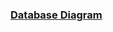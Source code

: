### [Database Diagram](https://lucid.app/lucidchart/4afd1410-1748-40a7-ad14-3662db5731c3/edit?viewport_loc=-861%2C-140%2C1567%2C625%2C0_0&invitationId=inv_3420ba13-3dad-456c-8403-59f802370caf)
